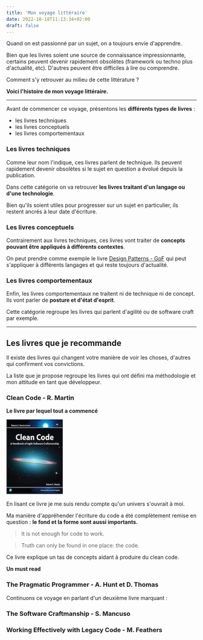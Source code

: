 ```yaml
---
title: 'Mon voyage littéraire'
date: 2022-10-18T11:13:34+02:00
draft: false
---
```


Quand on est passionné par un sujet, on a toujours envie d'apprendre.

Bien que les livres soient une source de connaissance impressionnante, certains peuvent devenir rapidement obsolètes (framework ou techno plus d'actualité, etc). D'autres peuvent être difficiles à lire ou comprendre.

Comment s'y retrouver au milieu de cette littérature ?

**Voici l'histoire de mon voyage littéraire.**

---

Avant de commencer ce voyage, présentons les **différents types de livres** :

- les livres techniques
- les livres conceptuels
- les livres comportementaux

### Les livres techniques

Comme leur nom l'indique, ces livres parlent de technique. Ils peuvent rapidement devenir obsolètes si le sujet en question a évolué depuis la publication.

Dans cette catégorie on va retrouver **les livres traitant d'un langage ou d'une technologie**.

Bien qu'ils soient utiles pour progresser sur un sujet en particulier, ils restent ancrés à leur date d'écriture.

### Les livres conceptuels

Contrairement aux livres techniques, ces livres vont traiter de **concepts pouvant être appliqués à différents contextes**.

On peut prendre comme exemple le livre [Design Patterns - GoF](https://www.amazon.fr/design-patterns-elements-reusable-object-oriented/dp/0201633612) qui peut s'appliquer à différents langages et qui reste toujours d'actualité.

### Les livres comportementaux

Enfin, les livres comportementaux ne traitent ni de technique ni de concept. Ils vont parler de **posture et d'état d'esprit**.

Cette catégorie regroupe les livres qui parlent d'agilité ou de software craft par exemple.

---

## Les livres que je recommande

Il existe des livres qui changent votre manière de voir les choses, d'autres qui confirment vos convictions.

La liste que je propose regroupe les livres qui ont défini ma méthodologie et mon attitude en tant que développeur.

### Clean Code - R. Martin

**Le livre par lequel tout a commencé**

![Clean Code](images/clean_code.jpg)

En lisant ce livre je me suis rendu compte qu'un univers s'ouvrait à moi.

Ma manière d'appréhender l'écriture du code a été complètement remise en question : **le fond et la forme sont aussi importants.**

> It is not enough for code to work.

> Truth can only be found in one place: the code.

Ce livre explique un tas de concepts aidant à produire du clean code.

**Un must read**

### The Pragmatic Programmer - A. Hunt et D. Thomas

Continuons ce voyage en parlant d'un deuxième livre marquant :

### The Software Craftmanship - S. Mancuso

### Working Effectively with Legacy Code - M. Feathers
